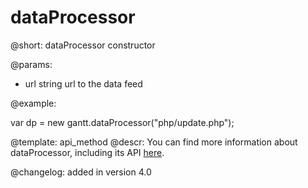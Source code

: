 dataProcessor
=============

@short:
	dataProcessor constructor

@params:

- url		string			url to the data feed



@example:

var dp = new gantt.dataProcessor("php/update.php");



@template:	api_method
@descr:
You can find more information about dataProcessor, including its API [here](https://docs.dhtmlx.com/dataprocessor__index.html).

@changelog:
added in version 4.0